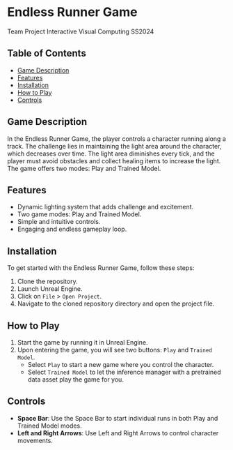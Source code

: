 # Endless Runner Game
Team Project Interactive Visual Computing SS2024

## Table of Contents
- [Game Description](#game-description)
- [Features](#features)
- [Installation](#installation)
- [How to Play](#how-to-play)
- [Controls](#controls)

## Game Description
In the Endless Runner Game, the player controls a character running along a track. The challenge lies in maintaining the light area around the character, which decreases over time. The light area diminishes every tick, and the player must avoid obstacles and collect healing items to increase the light. The game offers two modes: Play and Trained Model.

## Features
- Dynamic lighting system that adds challenge and excitement.
- Two game modes: Play and Trained Model.
- Simple and intuitive controls.
- Engaging and endless gameplay loop.

## Installation
To get started with the Endless Runner Game, follow these steps:

1. Clone the repository.
2. Launch Unreal Engine.
3. Click on `File` > `Open Project`.
4. Navigate to the cloned repository directory and open the project file.

## How to Play

1. Start the game by running it in Unreal Engine.
2. Upon entering the game, you will see two buttons: `Play` and `Trained Model`.
   - Select `Play` to start a new game where you control the character.
   - Select `Trained Model` to let the inference manager with a pretrained data asset play the game for you.


## Controls

- **Space Bar**: Use the Space Bar to start individual runs in both Play and Trained Model modes.
- **Left and Right Arrows**: Use Left and Right Arrows to control character movements.
